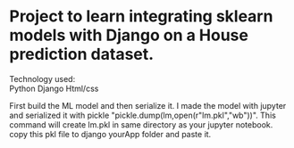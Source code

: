 # Project to learn integrating sklearn models with Django on a House prediction dataset.

Technology used:  
Python
Django
Html/css

First build the ML model and then serialize it. 
I made the model with jupyter and serialized it with pickle "pickle.dump(lm,open(r"lm.pkl","wb"))".
This command will create lm.pkl in same directory as your jupyter notebook. copy this pkl file to django yourApp folder and paste it.

